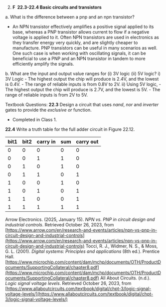 2. **F  22.3-22.4 Basic circuits and transistors**

a. What is the difference between a pnp and an npn transistor?
- An NPN transistor effectively amplifies a positive signal applied to its base, whereas a PNP transistor allows current to flow if a negative voltage is applied to it. Often NPN transistors are used in electronics as they transfer energy very quickly, and are slightly cheaper to manufacture. PNP transistors can be useful in many scenarios as well. One such case is when working with oscillating signals, it can be beneficial to use a PNP and an NPN transistor in tandem to more efficiently amplify the signals.

b. What are the input and output value ranges for (i) 3V logic (ii) 5V logic?
	i) 3V Logic
		- The highest output the chip will produce is 2.4V, and the lowest is 0.4V.
		- The range of reliable inputs is from 0.8V to 2V.
	ii) Using 5V logic,
		- The highest output the chip will produce is 2.7V, and the lowest is 5V.
		- The range of reliable inputs is from 2V to 5V.

Textbook Questions:
**22.3** Design a circuit that uses _nand_, _nor_ and _inverter_ gates to provide the _exclusive or_ function.
* Completed in Class 1.

**22.4** Write a truth table for the full adder circuit in Figure 22.12.

|bit1|bit2|carry in|sum|carry out|
|---|---|---|---|---|
|0|0|0|0|0|
|0|0|1|1|0|
|0|1|0|1|0|
|0|1|1|0|1|
|1|0|0|1|0|
|1|0|1|0|1|
|1|1|0|0|1|
|1|1|1|1|1|
Arrow Electronics. (2025, January 15). _NPN vs. PNP in circuit design and industrial controls_. Retrieved October 26, 2023, from [https://www.arrow.com/en/research-and-events/articles/npn-vs-pnp-in-circuit-design-and-industrial-controls](https://www.arrow.com/en/research-and-events/articles/npn-vs-pnp-in-circuit-design-and-industrial-controls)
Tocci, R. J., Widmer, N. S., & Moss, G. L. (2001). _Digital systems: Principles and applications_ (8th ed.). Prentice Hall. [https://www.microchip.com/content/dam/mchp/documents/OTH/ProductDocuments/SupportingCollateral/chapter8.pdf](https://www.microchip.com/content/dam/mchp/documents/OTH/ProductDocuments/SupportingCollateral/chapter8.pdf)
All About Circuits. (n.d.). _Logic signal voltage levels_. Retrieved October 26, 2023, from [https://www.allaboutcircuits.com/textbook/digital/chpt-3/logic-signal-voltage-levels/](https://www.allaboutcircuits.com/textbook/digital/chpt-3/logic-signal-voltage-levels/)